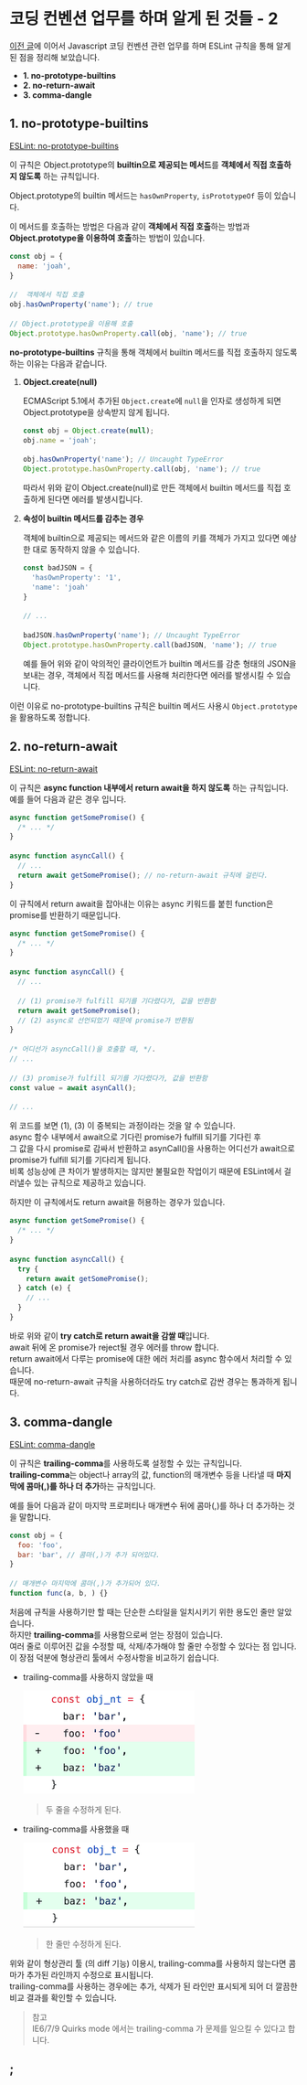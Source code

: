 # 코딩 컨벤션 업무를 하며 알게 된 것들 - 2

[이전 글](https://yeonjuan.github.io/coding-convention/)에 이어서 Javascript 코딩 컨벤션 관련 업무를 하며 ESLint 규칙을 통해 알게 된 점을 정리해 보았습니다.  

 - **1. no-prototype-builtins**  
 - **2. no-return-await**  
 - **3. comma-dangle**  

## 1. no-prototype-builtins
[ESLint: no-prototype-builtins](https://eslint.org/docs/rules/no-prototype-builtins)  

이 규칙은 Object.prototype의 **builtin으로 제공되는 메서드**를 **객체에서 직접 호출하지 않도록** 하는 규칙입니다.  

Object.prototype의 builtin 메서드는 `hasOwnProperty`, `isPrototypeOf` 등이 있습니다.  

이 메서드를 호출하는 방법은 다음과 같이 **객체에서 직접 호출**하는 방법과 **Object.prototype을 이용하여 호출**하는 방법이 있습니다.  

```js
const obj = {
  name: 'joah',
}

//  객체에서 직접 호출
obj.hasOwnProperty('name'); // true

// Object.prototype을 이용해 호출
Object.prototype.hasOwnProperty.call(obj, 'name'); // true
```
  
**no-prototype-builtins** 규칙을 통해 객체에서 builtin 메서드를 직접 호출하지 않도록 하는 이유는 다음과 같습니다.  
  

  1. **Object.create(null)**  

      ECMAScript 5.1에서 추가된 `Object.create`에 `null`을 인자로 생성하게 되면 Object.prototype을 상속받지 않게 됩니다.  

      ```js
      const obj = Object.create(null);
      obj.name = 'joah';

      obj.hasOwnProperty('name'); // Uncaught TypeError
      Object.prototype.hasOwnProperty.call(obj, 'name'); // true
      ```

      따라서 위와 같이 Object.create(null)로 만든 객체에서 builtin 메서드를 직접 호출하게 된다면 에러를 발생시킵니다.  

  2. **속성이 builtin 메서드를 감추는 경우**  

      객체에 builtin으로 제공되는 메서드와 같은 이름의 키를 객체가 가지고 있다면 예상한 대로 동작하지 않을 수 있습니다.  

      ```js
      const badJSON = {
        'hasOwnProperty': '1',
        'name': 'joah'
      }

      // ...

      badJSON.hasOwnProperty('name'); // Uncaught TypeError
      Object.prototype.hasOwnProperty.call(badJSON, 'name'); // true
      ```

      예를 들어 위와 같이 악의적인 클라이언트가 builtin 메서드를 감춘 형태의 JSON을 보내는 경우, 객체에서 직접 메서드를 사용해 처리한다면 에러를 발생시킬 수 있습니다.  
  
  이런 이유로 no-prototype-builtins 규칙은 builtin 메서드 사용시 `Object.prototype`을 활용하도록 정합니다.  


## 2. no-return-await
[ESLint: no-return-await](https://eslint.org/docs/rules/no-return-await)  

이 규칙은 **async function 내부에서 return await을 하지 않도록** 하는 규칙입니다.  
예를 들어 다음과 같은 경우 입니다.  

```js
async function getSomePromise() {
  /* ... */
}

async function asyncCall() {
  // ...
  return await getSomePromise(); // no-return-await 규칙에 걸린다.
}
```
  
이 규칙에서 return await을 잡아내는 이유는 async 키워드를 붙힌 function은 promise를 반환하기 때문입니다.  

```js
async function getSomePromise() {
  /* ... */
}

async function asyncCall() {
  // ...

  // (1) promise가 fulfill 되기를 기다렸다가, 값을 반환함
  return await getSomePromise();
  // (2) async로 선언되었기 때문에 promise가 반환됨
}

/* 어디선가 asyncCall()을 호출할 때, */.
// ...

// (3) promise가 fulfill 되기를 기다렸다가, 값을 반환함
const value = await asynCall();

// ...
```
위 코드를 보면 (1), (3) 이 중복되는 과정이라는 것을 알 수 있습니다.  
async 함수 내부에서 await으로 기다린 promise가 fulfill 되기를 기다린 후  
그 값을 다시 promise로 감싸서 반환하고 asynCall()을 사용하는 어디선가 await으로 promise가 fulfill 되기를 기다리게 됩니다.  
비록 성능상에 큰 차이가 발생하지는 않지만 불필요한 작업이기 때문에 ESLint에서 걸러낼수 있는 규칙으로 제공하고 있습니다.  

하지만 이 규칙에서도 return await을 허용하는 경우가 있습니다.  

```js
async function getSomePromise() {
  /* ... */
}

async function asyncCall() {
  try {
    return await getSomePromise();
  } catch (e) {
    // ...
  }
}
```

바로 위와 같이 **try catch로 return await을 감쌀 때**입니다.  
await 뒤에 온 promise가 reject될 경우 에러를 throw 합니다.  
return await에서 다루는 promise에 대한 에러 처리를 async 함수에서 처리할 수 있습니다.  
때문에 no-return-await 규칙을 사용하더라도 try catch로 감싼 경우는 통과하게 됩니다.  

## 3. comma-dangle
[ESLint: comma-dangle](https://eslint.org/docs/rules/comma-dangle)  

이 규칙은 **trailing-comma**를 사용하도록 설정할 수 있는 규칙입니다.  
**trailing-comma**는 object나 array의 값, function의 매개변수 등을 나타낼 때 **마지막에 콤마(,)를 하나 더 추가**하는 규칙입니다.  

예를 들어 다음과 같이 마지막 프로퍼티나 매개변수 뒤에 콤마(,)를 하나 더 추가하는 것을 말합니다.
```js
const obj = {
  foo: 'foo',
  bar: 'bar', // 콤마(,)가 추가 되어있다.
}

// 매개변수 마지막에 콤마(,)가 추가되어 있다.
function func(a, b, ) {} 
```

처음에 규칙을 사용하기만 할 때는 단순한 스타일을 일치시키기 위한 용도인 줄만 알았습니다.  
하지만 **trailing-comma**를 사용함으로써 얻는 장점이 있습니다.  
여러 줄로 이루어진 값을 수정할 때, 삭제/추가해야 할 줄만 수정할 수 있다는 점 입니다.  
이 장점 덕분에 형상관리 툴에서 수정사항을 비교하기 쉽습니다.  

 * trailing-comma를 사용하지 않았을 때  

    ![no-trailing-comma](/assets/images/no-trailing-comma.png)

    > 두 줄을 수정하게 된다.

 * trailing-comma를 사용했을 때  

    ![trailing-comma](/assets/images/trailing-comma.png)

    > 한 줄만 수정하게 된다.

위와 같이 형상관리 툴 (의 diff 기능) 이용시,
trailing-comma를 사용하지 않는다면 콤마가 추가된 라인까지 수정으로 표시됩니다.  
trailing-comma를 사용하는 경우에는 추가, 삭제가 된 라인만 표시되게 되어 더 깔끔한 비교 결과를 확인할 수 있습니다.  


> 참고  
> IE6/7/9 Quirks mode 에서는 trailing-comma 가 문제를 일으킬 수 있다고 합니다.  

## ;

